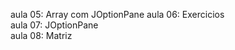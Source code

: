 aula 05: Array com JOptionPane
aula 06: Exercicios           
aula 07: JOptionPane          
aula 08: Matriz
